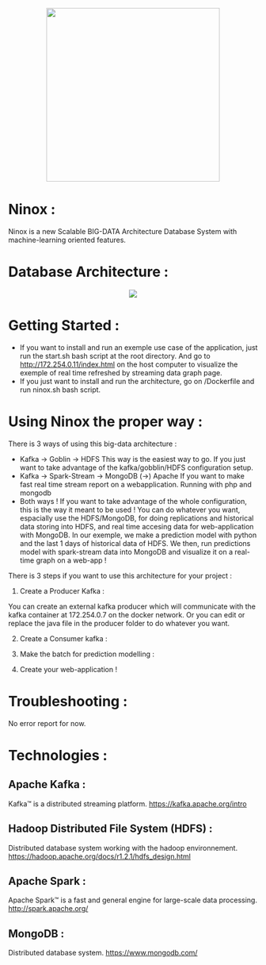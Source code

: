<p align="center">
  <img src="http://armand-leopold.fr/ninox/logo.jpg" width="350"/>
</p>

# Ninox :
Ninox is a new Scalable BIG-DATA Architecture Database System with machine-learning oriented features.

# Database Architecture : 
<p align="center">
  <img src="http://armand-leopold.fr/ninox/ninox%20architecture.png" widt h="100%"/>
</p>

# Getting Started : 

*	If you want to install and run an exemple use case of the application, just run the start.sh bash script at the root directory. And go to http://172.254.0.11/index.html on the host computer to visualize the exemple of real time refreshed by streaming data graph page.
*	If you just want to install and run the architecture, go on /Dockerfile and run ninox.sh bash script.

# Using Ninox the proper way :

There is 3 ways of using this big-data architecture :
* Kafka -> Goblin -> HDFS
This way is the easiest way to go. If you just want to take advantage of the kafka/gobblin/HDFS configuration setup.
* Kafka -> Spark-Stream -> MongoDB (->) Apache
If you want to make fast real time stream report on a webapplication. Running with php and mongodb
* Both ways !
If you want to take advantage of the whole configuration, this is the way it meant to be used !
You can do whatever you want, espacially use the HDFS/MongoDB, for doing replications and historical data storing into HDFS, and real time accesing data for web-application with MongoDB. In our exemple, we make a prediction model with python and the last 1 days of historical data of HDFS. We then, run predictions model with spark-stream data into MongoDB and visualize it on a real-time graph on a web-app !

There is 3 steps if you want to use this architecture for your project :

1. Create a Producer Kafka :

You can create an external kafka producer which will communicate with the kafka container at 172.254.0.7 on the docker network.
Or you can edit or replace the java file in the producer folder to do whatever you want.

2. Create a Consumer kafka :

3. Make the batch for prediction modelling :

4. Create your web-application !

# Troubleshooting : 
No error report for now.

# Technologies :
## Apache Kafka :

Kafka™ is a distributed streaming platform.
https://kafka.apache.org/intro

## Hadoop Distributed File System (HDFS) : 

Distributed database system working with the hadoop environnement.
https://hadoop.apache.org/docs/r1.2.1/hdfs_design.html

## Apache Spark : 

Apache Spark™ is a fast and general engine for large-scale data processing.
http://spark.apache.org/

## MongoDB : 

Distributed database system.
https://www.mongodb.com/